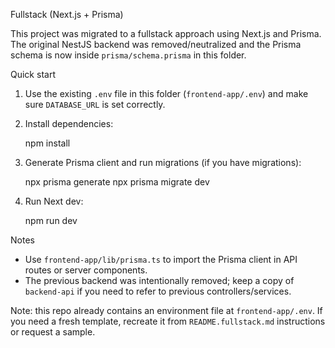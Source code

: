 Fullstack (Next.js + Prisma)

This project was migrated to a fullstack approach using Next.js and Prisma. The original NestJS backend was removed/neutralized and the Prisma schema is now inside `prisma/schema.prisma` in this folder.

Quick start

1. Use the existing `.env` file in this folder (`frontend-app/.env`) and make sure `DATABASE_URL` is set correctly.
2. Install dependencies:

   npm install

3. Generate Prisma client and run migrations (if you have migrations):

   npx prisma generate
   npx prisma migrate dev

4. Run Next dev:

   npm run dev

Notes
- Use `frontend-app/lib/prisma.ts` to import the Prisma client in API routes or server components.
- The previous backend was intentionally removed; keep a copy of `backend-api` if you need to refer to previous controllers/services.

Note: this repo already contains an environment file at `frontend-app/.env`. If you need a fresh template, recreate it from `README.fullstack.md` instructions or request a sample.
